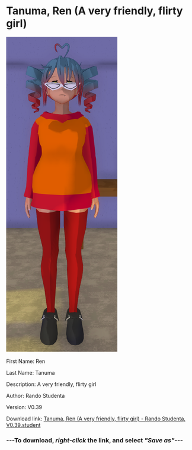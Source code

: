 # Tanuma, Ren (A very friendly, flirty girl)

<img src = "https://raw.githubusercontent.com/Arbiter1223/Daigaku-Gurashi-Custom-Students/master/Students/Files/Tanuma%2C%20Ren%20(A%20very%20friendly%2C%20flirty%20girl).png">

First Name: Ren

Last Name: Tanuma

Description: A very friendly, flirty girl

Author: Rando Studenta

Version: V0.39

Download link: <a href="https://raw.githubusercontent.com/Arbiter1223/Daigaku-Gurashi-Custom-Students/master/Students/Files/Tanuma%2C%20Ren%20(A%20very%20friendly%2C%20flirty%20girl)%20-%20Rando%20Studenta%2C%20V0.39.student">Tanuma, Ren (A very friendly, flirty girl) - Rando Studenta, V0.39.student</a>

### ---**To download, _right-click_ the link, and select _"Save as"_**---
